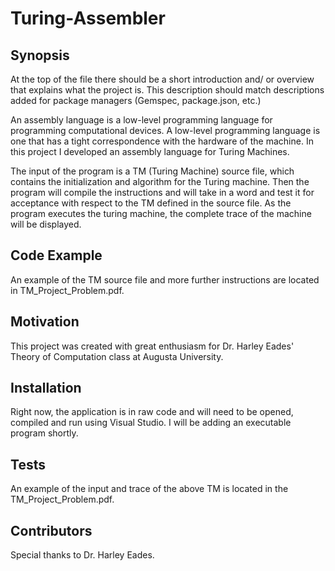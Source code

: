 # Turing-Assembler

## Synopsis

At the top of the file there should be a short introduction and/ or overview that explains what the project is.
This description should match descriptions added for package managers (Gemspec, package.json, etc.)

An assembly language is a low-level programming language for programming computational devices. A low-level programming language is
one that has a tight correspondence with the hardware of the machine. In this project I developed an assembly language for
Turing Machines. 

The input of the program is a TM (Turing Machine) source file, which contains the initialization and algorithm for the 
Turing machine. Then the program will compile the instructions and will take in a word and test it for acceptance with 
respect to the TM defined in the source file. As the program executes the turing machine, the complete trace of the machine
will be displayed. 

## Code Example

An example of the TM source file and more further instructions are located in TM_Project_Problem.pdf.

## Motivation

This project was created with great enthusiasm for Dr. Harley Eades' Theory of Computation class at Augusta University. 

## Installation

Right now, the application is in raw code and will need to be opened, compiled and run using Visual Studio. I will 
be adding an executable program shortly. 

## Tests

An example of the input and trace of the above TM is located in the TM_Project_Problem.pdf. 

## Contributors

Special thanks to Dr. Harley Eades. 
